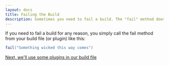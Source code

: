 ```yaml
---
layout: docs
title: Failing the Build
description: Sometimes you need to fail a build. The "fail" method does just that.
---
```


If you need to fail a build for any reason, you simply call the fail method from your build file (or plugin) like this:

~~~~ groovy
fail("Something wicked this way comes")
~~~~

[Next, we'll use some plugins in our build file](plugins)